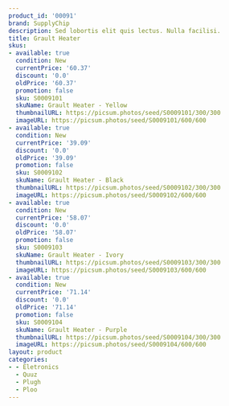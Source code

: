 ```yaml
---
product_id: '00091'
brand: SupplyChip
description: Sed lobortis elit quis lectus. Nulla facilisi.
title: Grault Heater
skus:
- available: true
  condition: New
  currentPrice: '60.37'
  discount: '0.0'
  oldPrice: '60.37'
  promotion: false
  sku: S0009101
  skuName: Grault Heater - Yellow
  thumbnailURL: https://picsum.photos/seed/S0009101/300/300
  imageURL: https://picsum.photos/seed/S0009101/600/600
- available: true
  condition: New
  currentPrice: '39.09'
  discount: '0.0'
  oldPrice: '39.09'
  promotion: false
  sku: S0009102
  skuName: Grault Heater - Black
  thumbnailURL: https://picsum.photos/seed/S0009102/300/300
  imageURL: https://picsum.photos/seed/S0009102/600/600
- available: true
  condition: New
  currentPrice: '58.07'
  discount: '0.0'
  oldPrice: '58.07'
  promotion: false
  sku: S0009103
  skuName: Grault Heater - Ivory
  thumbnailURL: https://picsum.photos/seed/S0009103/300/300
  imageURL: https://picsum.photos/seed/S0009103/600/600
- available: true
  condition: New
  currentPrice: '71.14'
  discount: '0.0'
  oldPrice: '71.14'
  promotion: false
  sku: S0009104
  skuName: Grault Heater - Purple
  thumbnailURL: https://picsum.photos/seed/S0009104/300/300
  imageURL: https://picsum.photos/seed/S0009104/600/600
layout: product
categories:
- - Eletronics
  - Quuz
  - Plugh
  - Ploo
---
```

